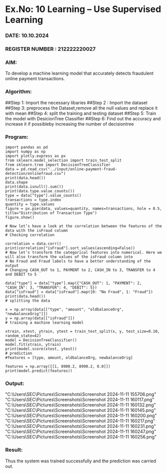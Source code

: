 # Ex.No: 10 Learning – Use Supervised Learning  
### DATE: 10.10.2024                                                                           
### REGISTER NUMBER : 212222220027
### AIM: 
To develop a machine learning model that accurately detects fraudulent online payment transactions.
###  Algorithm:
##Step 1: Import the necessary libaries
##Step 2 : Import the dataset
##Step 3: preprocess the Dataset,remove all the null values and replace it with mean
##Step 4: split the training and testing dataset
##Step 5: Train the model with DesicionTree Classifier
##Step 6: Find out the accuracy and increase it if possibleby increasing the number of decisiontree

### Program:
```
import pandas as pd
import numpy as np
import plotly.express as px
from sklearn.model_selection import train_test_split
from sklearn.tree import DecisionTreeClassifier
data = pd.read_csv("../input/online-payment-fraud-detection/onlinefraud.csv")
print(data.head())
data.shape
print(data.isnull().sum())
print(data.type.value_counts())
type = data["type"].value_counts()
transactions = type.index
quantity = type.values
figure = px.pie(data, values=quantity, names=transactions, hole = 0.5, title="Distribution of Transaction Type")
figure.show()

# Now let’s have a look at the correlation between the features of the data with the isFraud column
# Checking correlation

correlation = data.corr()
print(correlation["isFraud"].sort_values(ascending=False))
# Now let’s transform the categorical features into numerical. Here we will also transform the values of the isFraud column into 
# No Fraud and Fraud labels to have a better understanding of the output
# Changing CASH_OUT to 1, PAYMENT to 2, CASH_IN to 3, TRANSFER to 4 and DEBIT to 5 

data["type"] = data["type"].map({"CASH_OUT": 1, "PAYMENT": 2, "CASH_IN": 3, "TRANSFER": 4, "DEBIT": 5})
data["isFraud"] = data["isFraud"].map({0: "No Fraud", 1: "Fraud"})
print(data.head())
# splitting the data

x = np.array(data[["type", "amount", "oldbalanceOrg", "newbalanceOrig"]])
y = np.array(data[["isFraud"]])
# training a machine learning model

xtrain, xtest, ytrain, ytest = train_test_split(x, y, test_size=0.10, random_state=42)
model = DecisionTreeClassifier()
model.fit(xtrain, ytrain)
print(model.score(xtest, ytest))
# prediction
#features = [type, amount, oldbalanceOrg, newbalanceOrig]

features = np.array([[1, 8900.2, 8990.2, 0.0]])
print(model.predict(features))
```


### Output:
"C:\Users\SEC\Pictures\Screenshots\Screenshot 2024-11-11 155706.png"
"C:\Users\SEC\Pictures\Screenshots\Screenshot 2024-11-11 160117.png"
"C:\Users\SEC\Pictures\Screenshots\Screenshot 2024-11-11 160132.png"
"C:\Users\SEC\Pictures\Screenshots\Screenshot 2024-11-11 160145.png"
"C:\Users\SEC\Pictures\Screenshots\Screenshot 2024-11-11 160200.png"
"C:\Users\SEC\Pictures\Screenshots\Screenshot 2024-11-11 160217.png"
"C:\Users\SEC\Pictures\Screenshots\Screenshot 2024-11-11 160231.png"
"C:\Users\SEC\Pictures\Screenshots\Screenshot 2024-11-11 160247.png"
"C:\Users\SEC\Pictures\Screenshots\Screenshot 2024-11-11 160256.png"




### Result:
Thus the system was trained successfully and the prediction was carried out.
